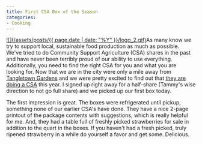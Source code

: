 ```yaml
---
title: First CSA Box of the Season
categories:
- Cooking
---
```


[![](/assets/posts/{{ page.date | date: "%Y" }}/logo_2.gif)](http://www.tangletowngardens.com/)As many know we try to support local, sustainable food production as much as possible. We've tried to do Community Support Agriculture (CSA) shares in the past and have never been terribly proud of our ability to use everything. Additionally, you need to find the right CSA for you and what you are looking for.
Now that we are in the city were only a mile away from [Tangletown Gardens](http://www.tangletowngardens.com/) and we were pretty excited to find out that [they are doing a CSA](http://www.tangletowngardens.com/market.html) this year. I signed up right away for a half-share (Tammy's wise direction to not go full share) and we picked up our first box today.

The first impression is great. The boxes were refrigerated until pickup, something none of our earlier CSA's have done. They have a nice 2-page printout of the package contents with suggestions, which is really helpful for me. And, they had a table full of freshly picked strawberries for sale in addition to the quart in the boxes. If you haven't had a fresh picked, truly ripened strawberry in a while do yourself a favor and get some. Delicious.
